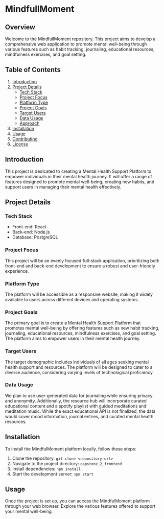 # MindfullMoment

## Overview

Welcome to the MindfullMoment repository. This project aims to develop a comprehensive web application to promote mental well-being through various features such as habit tracking, journaling, educational resources, mindfulness exercises, and goal setting.

## Table of Contents

1. [Introduction](#introduction)
2. [Project Details](#project-details)
   - [Tech Stack](#tech-stack)
   - [Project Focus](#project-focus)
   - [Platform Type](#platform-type)
   - [Project Goals](#project-goals)
   - [Target Users](#target-users)
   - [Data Usage](#data-usage)
   - [Approach](#approach)
3. [Installation](#installation)
4. [Usage](#usage)
5. [Contributing](#contributing)
6. [License](#license)

## Introduction

This project is dedicated to creating a Mental Health Support Platform to empower individuals in their mental health journey. It will offer a range of features designed to promote mental well-being, creating new habits, and support users in managing their mental health effectively.

## Project Details

### Tech Stack

- Front-end: React
- Back-end: Node.js
- Database: PostgreSQL

### Project Focus

This project will be an evenly focused full-stack application, prioritizing both front-end and back-end development to ensure a robust and user-friendly experience.

### Platform Type

The platform will be accessible as a responsive website, making it widely available to users across different devices and operating systems.

### Project Goals

The primary goal is to create a Mental Health Support Platform that promotes mental well-being by offering features such as new habit tracking, journaling, educational resources, mindfulness exercises, and goal setting. The platform aims to empower users in their mental health journey.

### Target Users

The target demographic includes individuals of all ages seeking mental health support and resources. The platform will be designed to cater to a diverse audience, considering varying levels of technological proficiency.

### Data Usage

We plan to use user-generated data for journaling while ensuring privacy and anonymity. Additionally, the resource hub will incorporate curated educational content and a spotify playlist with guided meditations and meditation music.
While the exact educational API is not finalized, the data would cover mood information, journal entries, and curated mental health resources.

## Installation

To install the MindfulMoment platform locally, follow these steps:

1. Clone the repository: `git clone <repository-url>`
2. Navigate to the project directory: `capstone_2_frontend`
3. Install dependencies: `npm install`
4. Start the development server: `npm start`

## Usage

Once the project is set up, you can access the MindfulMoment platform through your web browser. Explore the various features offered to support your mental well-being.
